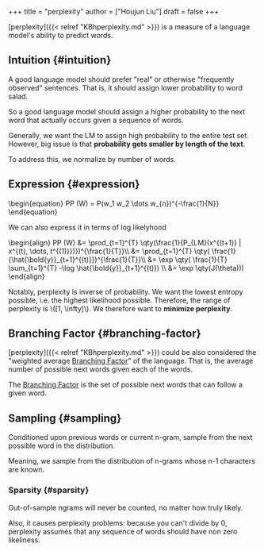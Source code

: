 +++
title = "perplexity"
author = ["Houjun Liu"]
draft = false
+++

[perplexity]({{< relref "KBhperplexity.md" >}}) is a measure of a language model's ability to predict words.


## Intuition {#intuition}

A good language model should prefer "real" or otherwise "frequently observed" sentences. That is, it should assign lower probability to word salad.

So a good language model should assign a higher probability to the next word that actually occurs given a sequence of words.

Generally, we want the LM to assign high probability to the entire test set. However, big issue is that **probability gets smaller by length of the text**.

To address this, we normalize by number of words.


## Expression {#expression}

\begin{equation}
PP (W) = P(w\_1 w\_2 \dots w\_{n})^{-\frac{1}{N}}
\end{equation}

We can also express it in terms of log likelyhood

\begin{align}
PP (W) &= \prod\_{t=1}^{T} \qty(\frac{1}{P\_{LM}(x^{(t+1)} | x^{(t), \dots, t^{(1)}})})^{\frac{1}{T}}\\\\
&= \prod\_{t=1}^{T} \qty( \frac{1}{\hat{\bold{y}}\_{t+1}^{(t)}})^{\frac{1}{T}}\\\\
&= \exp \qty( \frac{1}{T} \sum\_{t=1}^{T} -\log \hat{\bold{y}}\_{t+1}^{(t)}) \\\\
&= \exp \qty(J(\theta)))
\end{align}

Notably, perplexity is inverse of probability. We want the lowest entropy possible, i.e. the highest likelihood possible. Therefore, the range of perplexity is \\([1, \infty]\\). We therefore want to **minimize perplexity**.


## Branching Factor {#branching-factor}

[perplexity]({{< relref "KBhperplexity.md" >}}) could be also considered the "weighted average [Branching Factor](#branching-factor)" of the language. That is, the average number of possible next words given each of the words.

The [Branching Factor](#branching-factor) is the set of possible next words that can follow a given word.


## Sampling {#sampling}

Conditioned upon previous words or current n-gram, sample from the next possible word in the distribution.

Meaning, we sample from the distribution of n-grams whose n-1 characters are known.


### Sparsity {#sparsity}

Out-of-sample ngrams will never be counted, no matter how truly likely.

Also, it causes perplexity problems: because you can't divide by 0, perplexity assumes that any sequence of words should have non zero likeliness.
